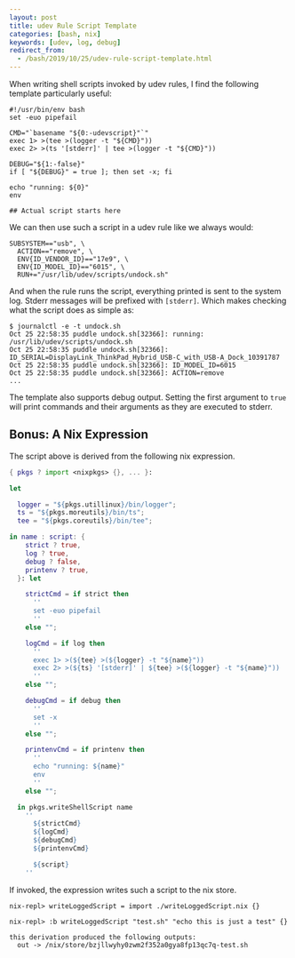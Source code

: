 ```yaml
---
layout: post
title: udev Rule Script Template
categories: [bash, nix]
keywords: [udev, log, debug]
redirect_from:
  - /bash/2019/10/25/udev-rule-script-template.html
---
```


When writing shell scripts invoked by udev rules, I find the following template
particularly useful:

```shell
#!/usr/bin/env bash
set -euo pipefail

CMD="`basename "${0:-udevscript}"`"
exec 1> >(tee >(logger -t "${CMD}"))
exec 2> >(ts '[stderr]' | tee >(logger -t "${CMD}"))

DEBUG="${1:-false}"
if [ "${DEBUG}" = true ]; then set -x; fi

echo "running: ${0}"
env

## Actual script starts here
```

We can then use such a script in a udev rule like we always would:

```shell
SUBSYSTEM=="usb", \
  ACTION=="remove", \
  ENV{ID_VENDOR_ID}=="17e9", \
  ENV{ID_MODEL_ID}=="6015", \
  RUN+="/usr/lib/udev/scripts/undock.sh"
```

And when the rule runs the script, everything printed is sent to the system
log. Stderr messages will be prefixed with `[stderr]`. Which makes checking what
the script does as simple as:

```shell
$ journalctl -e -t undock.sh
Oct 25 22:58:35 puddle undock.sh[32366]: running: /usr/lib/udev/scripts/undock.sh
Oct 25 22:58:35 puddle undock.sh[32366]: ID_SERIAL=DisplayLink_ThinkPad_Hybrid_USB-C_with_USB-A_Dock_10391787
Oct 25 22:58:35 puddle undock.sh[32366]: ID_MODEL_ID=6015
Oct 25 22:58:35 puddle undock.sh[32366]: ACTION=remove
...
```

The template also supports debug output. Setting the first argument to `true`
will print commands and their arguments as they are executed to stderr.

## Bonus: A Nix Expression

The script above is derived from the following nix expression.

```nix
{ pkgs ? import <nixpkgs> {}, ... }:

let

  logger = "${pkgs.utillinux}/bin/logger";
  ts = "${pkgs.moreutils}/bin/ts";
  tee = "${pkgs.coreutils}/bin/tee";

in name : script: {
    strict ? true,
    log ? true,
    debug ? false,
    printenv ? true,
  }: let

    strictCmd = if strict then
      ''
      set -euo pipefail
      ''
    else "";

    logCmd = if log then
      ''
      exec 1> >(${tee} >(${logger} -t "${name}"))
      exec 2> >(${ts} '[stderr]' | ${tee} >(${logger} -t "${name}"))
      ''
    else "";

    debugCmd = if debug then
      ''
      set -x
      ''
    else "";

    printenvCmd = if printenv then
      ''
      echo "running: ${name}"
      env
      ''
    else "";

  in pkgs.writeShellScript name
    ''
      ${strictCmd}
      ${logCmd}
      ${debugCmd}
      ${printenvCmd}

      ${script}
    ''
```

If invoked, the expression writes such a script to the nix store.

```shell
nix-repl> writeLoggedScript = import ./writeLoggedScript.nix {}

nix-repl> :b writeLoggedScript "test.sh" "echo this is just a test" {}

this derivation produced the following outputs:
  out -> /nix/store/bzjllwyhy0zwm2f352a0gya8fp13qc7q-test.sh
```
